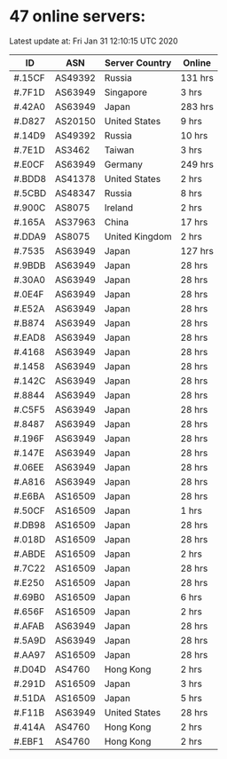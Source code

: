 # 47 online servers:

Latest update at: Fri Jan 31 12:10:15 UTC 2020

| ID | ASN | Server Country | Online |
| -- | --- | -------------- | ------ |
| #.15CF | AS49392 | Russia | 131 hrs |
| #.7F1D | AS63949 | Singapore | 3 hrs |
| #.42A0 | AS63949 | Japan | 283 hrs |
| #.D827 | AS20150 | United States | 9 hrs |
| #.14D9 | AS49392 | Russia | 10 hrs |
| #.7E1D | AS3462 | Taiwan | 3 hrs |
| #.E0CF | AS63949 | Germany | 249 hrs |
| #.BDD8 | AS41378 | United States | 2 hrs |
| #.5CBD | AS48347 | Russia | 8 hrs |
| #.900C | AS8075 | Ireland | 2 hrs |
| #.165A | AS37963 | China | 17 hrs |
| #.DDA9 | AS8075 | United Kingdom | 2 hrs |
| #.7535 | AS63949 | Japan | 127 hrs |
| #.9BDB | AS63949 | Japan | 28 hrs |
| #.30A0 | AS63949 | Japan | 28 hrs |
| #.0E4F | AS63949 | Japan | 28 hrs |
| #.E52A | AS63949 | Japan | 28 hrs |
| #.B874 | AS63949 | Japan | 28 hrs |
| #.EAD8 | AS63949 | Japan | 28 hrs |
| #.4168 | AS63949 | Japan | 28 hrs |
| #.1458 | AS63949 | Japan | 28 hrs |
| #.142C | AS63949 | Japan | 28 hrs |
| #.8844 | AS63949 | Japan | 28 hrs |
| #.C5F5 | AS63949 | Japan | 28 hrs |
| #.8487 | AS63949 | Japan | 28 hrs |
| #.196F | AS63949 | Japan | 28 hrs |
| #.147E | AS63949 | Japan | 28 hrs |
| #.06EE | AS63949 | Japan | 28 hrs |
| #.A816 | AS63949 | Japan | 28 hrs |
| #.E6BA | AS16509 | Japan | 28 hrs |
| #.50CF | AS16509 | Japan | 1 hrs |
| #.DB98 | AS16509 | Japan | 28 hrs |
| #.018D | AS16509 | Japan | 28 hrs |
| #.ABDE | AS16509 | Japan | 2 hrs |
| #.7C22 | AS16509 | Japan | 28 hrs |
| #.E250 | AS16509 | Japan | 28 hrs |
| #.69B0 | AS16509 | Japan | 6 hrs |
| #.656F | AS16509 | Japan | 2 hrs |
| #.AFAB | AS63949 | Japan | 28 hrs |
| #.5A9D | AS63949 | Japan | 28 hrs |
| #.AA97 | AS16509 | Japan | 28 hrs |
| #.D04D | AS4760 | Hong Kong | 2 hrs |
| #.291D | AS16509 | Japan | 3 hrs |
| #.51DA | AS16509 | Japan | 5 hrs |
| #.F11B | AS63949 | United States | 28 hrs |
| #.414A | AS4760 | Hong Kong | 2 hrs |
| #.EBF1 | AS4760 | Hong Kong | 2 hrs |

